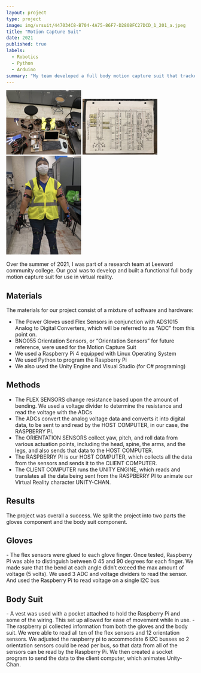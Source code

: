 ```yaml
---
layout: project
type: project
image: img/vrsuit/447034C8-B704-4A75-86F7-D2808FC27DCD_1_201_a.jpeg
title: "Motion Capture Suit"
date: 2021
published: true
labels:
  - Robotics
  - Python
  - Arduino
summary: "My team developed a full body motion capture suit that tracked user's motion for virtual reality"
---
```


<div class="text-center p-4">
  <img width="200px" src="../img/vrsuit/D3C10055-1BA6-47A8-88EC-2EFEBF927F6D.jpeg" class="img-thumbnail" >
  <img width="200px" src="../img/vrsuit/AF4DF049-9423-4120-8C4C-D30C1E06F37F.jpeg" class="img-thumbnail" >
  <img width="200px" src="../img/vrsuit/EC6661AA-F450-4C7F-BAF3-C4E0B0E23722.jpeg" class="img-thumbnail" >
</div>

Over the summer of 2021, I was part of a research team at Leeward community college. Our goal was to develop and built a functional full body motion capture suit for use in virtual reality.

## Materials
The materials for our project consist of a mixture of software and hardware:

  - The Power Gloves used Flex Sensors in conjunction with ADS1015 Analog to Digital Converters, which will be referred to as “ADC” from this point on.
  - BNO055 Orientation Sensors, or “Orientation Sensors” for future reference, were used for the Motion Capture Suit
  - We used a Raspberry Pi 4 equipped with Linux Operating System
  - We used Python to program the Raspberry Pi
  - We also used the Unity Engine and Visual Studio (for C# programing)

## Methods
  - The FLEX SENSORS change resistance based upon the amount of bending. We used a voltage divider to determine the resistance and read the voltage with the ADCs
  - The ADCs convert the analog voltage data and converts it into digital data, to be sent to and read by the HOST COMPUTER, in our case, the RASPBERRY PI.
  - The ORIENTATION SENSORS collect yaw, pitch, and roll data from various actuation points, including the head, spine, the arms, and the legs, and also sends that data to the HOST COMPUTER.
  - The RASPBERRY PI is our HOST COMPUTER, which collects all the data from the sensors and sends it to the CLIENT COMPUTER.
  - The CLIENT COMPUTER runs the UNITY ENGINE, which reads and translates all the data being sent from the RASPBERRY PI to animate our Virtual Reality character UNITY-CHAN.

## Results
The project was overall a success. We split the project into two parts the gloves component and the body suit component.
  <h2 class="subheading">Gloves</h2>
    - The flex sensors were glued to each glove finger. Once tested, Raspberry Pi was able to distinguish between 0 45 and 90 degrees for each     finger. We made sure that the bend at each angle didn’t exceed the max amount of voltage (5 volts). We used 3 ADC and voltage dividers to read the sensor. And used the Raspberry Pi to read voltage on a single I2C bus
  <h2 class="subheading">Body Suit</h2>
    - A vest was used with a pocket attached to hold the Raspberry Pi and some of the wiring. This set up allowed for ease of movement while in use.  
    - The raspberry pi collected information from both the gloves and the body suit.
We were able to read all ten of the flex sensors and 12 orientation sensors. We adjusted the raspberry pi to accommodate 6 I2C busses so 2 orientation sensors could be read per bus, so that 
data from all of the sensors can be read by the Raspberry Pi. We then created a socket program to send the data to the client computer, which animates Unity-Chan.
